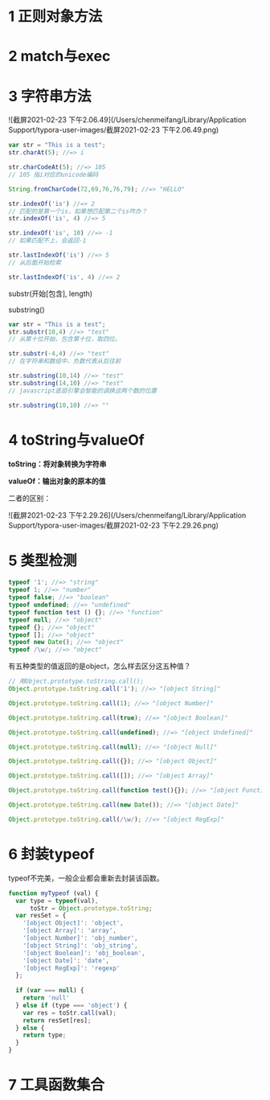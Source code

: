 # 1 正则对象方法

# 2 match与exec

# 3 字符串方法

![截屏2021-02-23 下午2.06.49](/Users/chenmeifang/Library/Application Support/typora-user-images/截屏2021-02-23 下午2.06.49.png)



```javascript
var str = "This is a test";
str.charAt(5); //=> i

str.charCodeAt(5); //=> 105 
// 105 指i对应的unicode编码

String.fromCharCode(72,69,76,76,79); //=> "HELLO"

str.indexOf('is') //=> 2  
// 匹配的是第一个is，如果想匹配第二个is咋办？
str.indexOf('is', 4) //=> 5

str.indexOf('is', 10) //=> -1
// 如果匹配不上，会返回-1

str.lastIndexOf('is') //=> 5
// 从后面开始检索

str.lastIndexOf('is', 4) //=> 2 
```

substr(开始[包含], length) 

substring()

```javascript
var str = "This is a test";
str.substr(10,4) //=> "test"
// 从第十位开始，包含第十位，取四位。

str.substr(-4,4) //=> "test"
// 在字符串和数组中，负数代表从后往前

str.substring(10,14) //=> "test"
str.substring(14,10) //=> "test"
// javascript底层引擎会智能的调换这两个数的位置

str.substring(10,10) //=> ""
```

# 4 toString与valueOf

**toString：将对象转换为字符串**

**valueOf：输出对象的原本的值**

二者的区别：

![截屏2021-02-23 下午2.29.26](/Users/chenmeifang/Library/Application Support/typora-user-images/截屏2021-02-23 下午2.29.26.png)

# 5 类型检测

```javascript
typeof '1'; //=> "string"
typeof 1; //=> "number"
typeof false; //=> "boolean"
typeof undefined; //=> "undefined"
typeof function test () {}; //=> "function"
typeof null; //=> "object"
typeof {}; //=> "object"
typeof []; //=> "object"
typeof new Date(); //=> "object"
typeof /\w/; //=> "object"
```

有五种类型的值返回的是object，怎么样去区分这五种值？

```javascript
// 用Object.prototype.toString.call();
Object.prototype.toString.call('1'); //=> "[object String]"

Object.prototype.toString.call(1); //=> "[object Number]"

Object.prototype.toString.call(true); //=> "[object Boolean]"

Object.prototype.toString.call(undefined); //=> "[object Undefined]"

Object.prototype.toString.call(null); //=> "[object Null]"

Object.prototype.toString.call({}); //=> "[object Object]"

Object.prototype.toString.call([]); //=> "[object Array]"

Object.prototype.toString.call(function test(){}); //=> "[object Function]"

Object.prototype.toString.call(new Date()); //=> "[object Date]"

Object.prototype.toString.call(/\w/); //=> "[object RegExp]"
```

# 6 封装typeof

typeof不完美，一般企业都会重新去封装该函数。

```javascript
function myTypeof (val) {
  var type = typeof(val),
      toStr = Object.prototype.toString;
  var resSet = {
    '[object Object]': 'object',
    '[object Array]': 'array',
    '[object Number]': 'obj_number',
    '[object String]': 'obj_string',
    '[object Boolean]': 'obj_boolean',
    '[object Date]': 'date',
    '[object RegExp]': 'regexp'
  };
  
  if (var === null) {
    return 'null'
  } else if (type === 'object') {
    var res = toStr.call(val);
    return resSet[res];
  } else {
    return type;
  }
}
```

# 7 工具函数集合

































